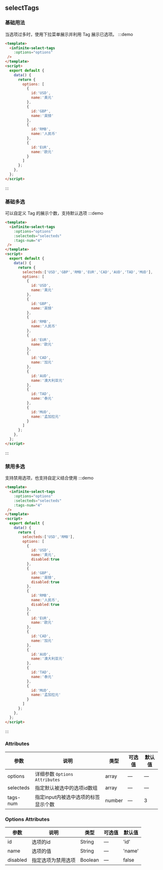 ## selectTags

### 基础用法

当选项过多时，使用下拉菜单展示并利用 Tag 展示已选项。
:::demo

```html
<template>
  <infinite-select-tags
    :options="options"
 />
</template>
<script>
  export default {
    data() {
      return {
        options: [
          {
            id:'USD',
            name:'美元'
          },
          {
            id:'GBP',
            name:'英镑'
          },
          {
            id:'RMB',
            name:'人民币'
          },          
          {
            id:'EUR',
            name:'欧元'
          }
        ]
      };
    },
  };
</script>
```
:::


### 基础多选

可以自定义 Tag 的展示个数，支持默认选项
:::demo

```html
<template>
  <infinite-select-tags
    :options="options"
    :selecteds="selecteds"
    :tags-num="4"
 />
</template>
<script>
  export default {
    data() {
      return {
        selecteds:['USD','GBP','RMB','EUR','CAD','AUD','TAD','MUD'],
        options: [
          {
            id:'USD',
            name:'美元'
          },
          {
            id:'GBP',
            name:'英镑'
          },
          {
            id:'RMB',
            name:'人民币'
          },          
          {
            id:'EUR',
            name:'欧元'
          },
          {
            id:'CAD',
            name:'加元'
          },
          {
            id:'AUD',
            name:'澳大利亚元'
          },
          {
            id:'TAD',
            name:'泰元'
          },
          {
            id:'MUD',
            name:'孟加拉元'
          }
        ]
      };
    },
  };
</script>
```
:::

### 禁用多选

支持禁用选项，也支持自定义结合使用
:::demo

```html
<template>
  <infinite-select-tags
    :options="options"
    :selecteds="selecteds"
    :tags-num="4"
 />
</template>
<script>
  export default {
    data() {
      return {
        selecteds:['USD','RMB'],
        options: [
          {
            id:'USD',
            name:'美元',
            disabled:true
          },
          {
            id:'GBP',
            name:'英镑',
            disabled:true
          },
          {
            id:'RMB',
            name:'人民币',
            disabled:true
          },          
          {
            id:'EUR',
            name:'欧元'
          },
          {
            id:'CAD',
            name:'加元'
          },
          {
            id:'AUD',
            name:'澳大利亚元'
          },
          {
            id:'TAD',
            name:'泰元'
          },
          {
            id:'MUD',
            name:'孟加拉元'
          }
        ]
      };
    },
  };
</script>
```
:::


### Attributes

| 参数     | 说明                            | 类型    | 可选值                                             | 默认值 |
| -------- | -----------------------------| ------- | -------------------------------------------------- | ------ |
| options  | 详细参数 `Options Attributes` | array  | —                                                   | —      |
| selecteds  |指定默认被选中的选项id数组 | array  | —                                                   | —      |
| tags-num | 指定input内被选中选项的标签显示个数| number | —                                        | 3     |

### Options Attributes

| 参数     | 说明                                   | 类型   | 可选值 | 默认值     |
| -------- | -------------------------------------- | ------ | ------ | ---------- |
| id    | 选项的id    | String | —      | 'id'    |
| name    | 选项的值    | String | —      | 'name'    |
| disabled | 指定选项为禁用选项   | Boolean | —      | false |

